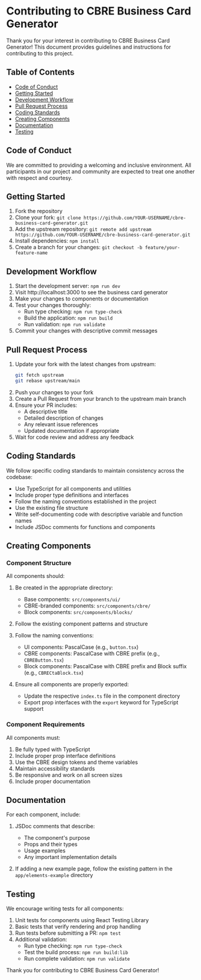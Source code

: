# Contributing to CBRE Business Card Generator

Thank you for your interest in contributing to CBRE Business Card Generator! This document provides guidelines and instructions for contributing to this project.

## Table of Contents

- [Code of Conduct](#code-of-conduct)
- [Getting Started](#getting-started)
- [Development Workflow](#development-workflow)
- [Pull Request Process](#pull-request-process)
- [Coding Standards](#coding-standards)
- [Creating Components](#creating-components)
- [Documentation](#documentation)
- [Testing](#testing)

## Code of Conduct

We are committed to providing a welcoming and inclusive environment. All participants in our project and community are expected to treat one another with respect and courtesy.

## Getting Started

1. Fork the repository
2. Clone your fork: `git clone https://github.com/YOUR-USERNAME/cbre-business-card-generator.git`
3. Add the upstream repository: `git remote add upstream https://github.com/YOUR-USERNAME/cbre-business-card-generator.git`
4. Install dependencies: `npm install`
5. Create a branch for your changes: `git checkout -b feature/your-feature-name`

## Development Workflow

1. Start the development server: `npm run dev`
2. Visit http://localhost:3000 to see the business card generator
3. Make your changes to components or documentation
4. Test your changes thoroughly:
   - Run type checking: `npm run type-check`
   - Build the application: `npm run build`
   - Run validation: `npm run validate`
5. Commit your changes with descriptive commit messages

## Pull Request Process

1. Update your fork with the latest changes from upstream:
   ```bash
   git fetch upstream
   git rebase upstream/main
   ```
2. Push your changes to your fork
3. Create a Pull Request from your branch to the upstream main branch
4. Ensure your PR includes:
   - A descriptive title
   - Detailed description of changes
   - Any relevant issue references
   - Updated documentation if appropriate
5. Wait for code review and address any feedback

## Coding Standards

We follow specific coding standards to maintain consistency across the codebase:

- Use TypeScript for all components and utilities
- Include proper type definitions and interfaces
- Follow the naming conventions established in the project
- Use the existing file structure
- Write self-documenting code with descriptive variable and function names
- Include JSDoc comments for functions and components

## Creating Components

### Component Structure

All components should:

1. Be created in the appropriate directory:
   - Base components: `src/components/ui/`
   - CBRE-branded components: `src/components/cbre/`
   - Block components: `src/components/blocks/`

2. Follow the existing component patterns and structure

3. Follow the naming conventions:
   - UI components: PascalCase (e.g., `button.tsx`)
   - CBRE components: PascalCase with CBRE prefix (e.g., `CBREButton.tsx`)
   - Block components: PascalCase with CBRE prefix and Block suffix (e.g., `CBRECtaBlock.tsx`)

4. Ensure all components are properly exported:
   - Update the respective `index.ts` file in the component directory
   - Export prop interfaces with the `export` keyword for TypeScript support

### Component Requirements

All components must:

1. Be fully typed with TypeScript
2. Include proper prop interface definitions
3. Use the CBRE design tokens and theme variables
4. Maintain accessibility standards
5. Be responsive and work on all screen sizes
6. Include proper documentation

## Documentation

For each component, include:

1. JSDoc comments that describe:
   - The component's purpose
   - Props and their types
   - Usage examples
   - Any important implementation details

2. If adding a new example page, follow the existing pattern in the `app/elements-example` directory

## Testing

We encourage writing tests for all components:

1. Unit tests for components using React Testing Library
2. Basic tests that verify rendering and prop handling
3. Run tests before submitting a PR: `npm test`
4. Additional validation:
   - Run type checking: `npm run type-check`
   - Test the build process: `npm run build:lib`
   - Run complete validation: `npm run validate`

Thank you for contributing to CBRE Business Card Generator! 